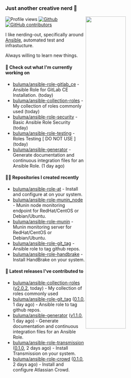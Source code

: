 ### Just another creative nerd 👋


![Profile views](https://gpvc.arturio.dev/buluma) <a href="https://gitstats.me/buluma">
  <img align="right" src="https://github-readme-stats.vercel.app/api?username=buluma&theme=gotham&show_icons=true" width="50%"/>
</a>
[![Github](https://img.shields.io/badge/-buluma-black?style=flat&labelColor=black&logo=github&logoColor=white&include_all_commits=true&count_private=true)](https://gitstats.me/buluma)
[![GitHub contributors](https://img.shields.io/github/contributors/buluma/badges.svg)](https://GitHub.com/buluma/badges/graphs/contributors/)

I like nerding-out, specifically around [Ansible](https://github.com/ansible/ansible), automated test and infrastucture.

Always willing to learn new things.

#### 👷 Check out what I'm currently working on

- [buluma/ansible-role-gitlab_ce](https://github.com/buluma/ansible-role-gitlab_ce) - Ansible Role for GitLab CE Installation. (today)
- [buluma/ansible-collection-roles](https://github.com/buluma/ansible-collection-roles) - My collection of roles commonly used (today)
- [buluma/ansible-role-security](https://github.com/buluma/ansible-role-security) - Basic Ansible Role Security (today)
- [buluma/ansible-role-testing](https://github.com/buluma/ansible-role-testing) - Roles Testing [ DO NOT USE ] (today)
- [buluma/ansible-generator](https://github.com/buluma/ansible-generator) - Generate documentation and continuous integration files for an Ansible Role. (1 day ago)

#### 👨‍💻 Repositories I created recently

- [buluma/ansible-role-at](https://github.com/buluma/ansible-role-at) - Install and configure at on your system.
- [buluma/ansible-role-munin_node](https://github.com/buluma/ansible-role-munin_node) - Munin node monitoring endpoint for RedHat/CentOS or Debian/Ubuntu.
- [buluma/ansible-role-munin](https://github.com/buluma/ansible-role-munin) - Munin monitoring server for RedHat/CentOS or Debian/Ubuntu.
- [buluma/ansible-role-git_tag](https://github.com/buluma/ansible-role-git_tag) - Ansible role to tag github repos.
- [buluma/ansible-role-handbrake](https://github.com/buluma/ansible-role-handbrake) - Install HandBrake on your system.

#### 🚀 Latest releases I've contributed to

- [buluma/ansible-collection-roles](https://github.com/buluma/ansible-collection-roles) ([v2.0.2](https://github.com/buluma/ansible-collection-roles/releases/tag/v2.0.2), today) - My collection of roles commonly used
- [buluma/ansible-role-git_tag](https://github.com/buluma/ansible-role-git_tag) ([0.1.0](https://github.com/buluma/ansible-role-git_tag/releases/tag/0.1.0), 1 day ago) - Ansible role to tag github repos.
- [buluma/ansible-generator](https://github.com/buluma/ansible-generator) ([v1.1.0](https://github.com/buluma/ansible-generator/releases/tag/v1.1.0), 1 day ago) - Generate documentation and continuous integration files for an Ansible Role.
- [buluma/ansible-role-transmission](https://github.com/buluma/ansible-role-transmission) ([0.1.0](https://github.com/buluma/ansible-role-transmission/releases/tag/0.1.0), 2 days ago) - Install Transmission on your system.
- [buluma/ansible-role-crowd](https://github.com/buluma/ansible-role-crowd) ([0.1.0](https://github.com/buluma/ansible-role-crowd/releases/tag/0.1.0), 2 days ago) - Install and configure Atlassian Crowd.


